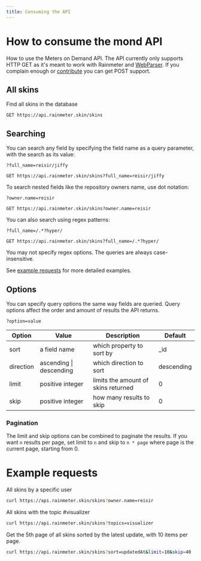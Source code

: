 ```yaml
---
title: Consuming the API
---
```


# How to consume the mond API

How to use the Meters on Demand API. The API currently only supports HTTP GET as it's meant to work with Rainmeter and [WebParser](https://docs.rainmeter.net/manual/measures/webparser/). If you complain enough or [contribute](https://github.com/meters-on-demand/mond-api) you can get POST support.

## All skins

Find all skins in the database

```shell
GET https://api.rainmeter.skin/skins
```

## Searching

You can search any field by specifying the field name as a query parameter, with the search as its value:

`?full_name=reisir/jiffy`

```shell
GET https://api.rainmeter.skin/skins?full_name=reisir/jiffy
```

To search nested fields like the repository owners name, use dot notation:

`?owner.name=reisir`
```shell
GET https://api.rainmeter.skin/skins?owner.name=reisir
```

You can also search using regex patterns: 

`?full_name=/.*?hyper/`
```shell
GET https://api.rainmeter.skin/skins?full_name=/.*?hyper/
```

You may not specify regex options. The queries are always case-insensitive.

See [example requests](#example-requests) for more detailed examples.

## Options

You can specify query options the same way fields are queried. Query options affect the order and amount of results the API returns.

`?option=value`

|Option|Value|Description|Default|
|--|--|--|--|
|sort|a field name|which property to sort by|_id|
|direction|ascending \| descending|which direction to sort|descending|
|limit|positive integer|limits the amount of skins returned|0|
|skip|positive integer|how many results to skip|0|

### Pagination

The limit and skip options can be combined to paginate the results. If you want `n` results per page, set limit to `n` and skip to `n * page` where page is the current page, starting from 0.

# Example requests

All skins by a specific user

```sh
curl https://api.rainmeter.skin/skins?owner.name=reisir
```

All skins with the topic #visualizer

```sh
curl https://api.rainmeter.skin/skins?topics=visualizer
```

Get the 5th page of all skins sorted by the latest update, with 10 items per page.

```sh
curl https://api.rainmeter.skin/skins?sort=updatedAt&limit=10&skip=40
```

